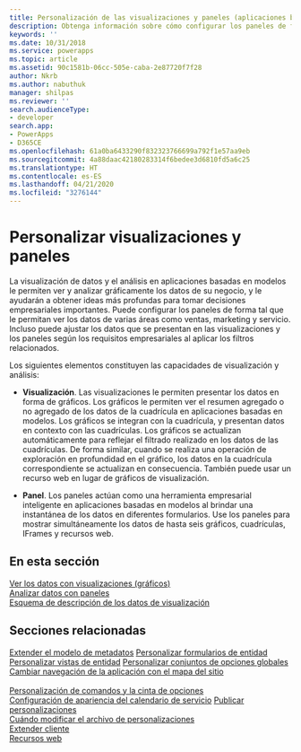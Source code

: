 ```yaml
---
title: Personalización de las visualizaciones y paneles (aplicaciones basadas en modelos) | Microsoft Docs
description: Obtenga información sobre cómo configurar los paneles de forma tal que le permitan ver los datos de varias áreas de Dynamics 365 como ventas, marketing y servicio. Incluso puede ajustar los datos que se presentan en las visualizaciones y los paneles según los requisitos empresariales al aplicar los filtros relacionados.
keywords: ''
ms.date: 10/31/2018
ms.service: powerapps
ms.topic: article
ms.assetid: 90c1581b-06cc-505e-caba-2e87720f7f28
author: Nkrb
ms.author: nabuthuk
manager: shilpas
ms.reviewer: ''
search.audienceType:
- developer
search.app:
- PowerApps
- D365CE
ms.openlocfilehash: 61a0ba6433290f832323766699a792f1e57aa9eb
ms.sourcegitcommit: 4a88daac42180283314f6bedee3d6810fd5a6c25
ms.translationtype: HT
ms.contentlocale: es-ES
ms.lasthandoff: 04/21/2020
ms.locfileid: "3276144"
---
```

# <a name="customize-visualizations-and-dashboards"></a>Personalizar visualizaciones y paneles

<!-- https://docs.microsoft.com/dynamics365/customer-engagement/developer/customize-dev/customize-visualizations-dashboards -->

La visualización de datos y el análisis en aplicaciones basadas en modelos le permiten ver y analizar gráficamente los datos de su negocio, y le ayudarán a obtener ideas más profundas para tomar decisiones empresariales importantes. Puede configurar los paneles de forma tal que le permitan ver los datos de varias áreas como ventas, marketing y servicio. Incluso puede ajustar los datos que se presentan en las visualizaciones y los paneles según los requisitos empresariales al aplicar los filtros relacionados.  
  
 Los siguientes elementos constituyen las capacidades de visualización y análisis:  
  
- **Visualización**. Las visualizaciones le permiten presentar los datos en forma de gráficos. Los gráficos le permiten ver el resumen agregado o no agregado de los datos de la cuadrícula en aplicaciones basadas en modelos. Los gráficos se integran con la cuadrícula, y presentan datos en contexto con las cuadrículas. Los gráficos se actualizan automáticamente para reflejar el filtrado realizado en los datos de las cuadrículas. De forma similar, cuando se realiza una operación de exploración en profundidad en el gráfico, los datos en la cuadrícula correspondiente se actualizan en consecuencia. También puede usar un recurso web en lugar de gráficos de visualización.  
  
- **Panel**. Los paneles actúan como una herramienta empresarial inteligente en aplicaciones basadas en modelos al brindar una instantánea de los datos en diferentes formularios. Use los paneles para mostrar simultáneamente los datos de hasta seis gráficos, cuadrículas, IFrames y recursos web.  
  
## <a name="in-this-section"></a>En esta sección  

[Ver los datos con visualizaciones (gráficos)](view-data-with-visualizations-charts.md)  
[Analizar datos con paneles](analyze-data-with-dashboards.md)  
[Esquema de descripción de los datos de visualización](visualization-data-description-schema.md)  
  
## <a name="related-sections"></a>Secciones relacionadas 

[Extender el modelo de metadatos](/dynamics365/customer-engagement/developer/org-service/use-organization-service-metadata)
[Personalizar formularios de entidad](customize-entity-forms.md)  
[Personalizar vistas de entidad](customize-entity-views.md) 
[Personalizar conjuntos de opciones globales](/dynamics365/customer-engagement/developer/org-service/customize-global-option-sets)<br/>
[Cambiar navegación de la aplicación con el mapa del sitio](/dynamics365/customer-engagement/developer/customize-dev/change-application-navigation-using-sitemap)<br/>  
[Personalización de comandos y la cinta de opciones](customize-commands-ribbon.md)  
[Configuración de apariencia del calendario de servicio](/dynamics365/customer-engagement/developer/customize-dev/service-calendar-appearance-configuration) 
[Publicar personalizaciones](publish-customizations.md)  
[Cuándo modificar el archivo de personalizaciones](when-edit-customization-file.md)  
[Extender cliente](/dynamics365/customer-engagement/developer/extend-client)  
[Recursos web](web-resources.md)
